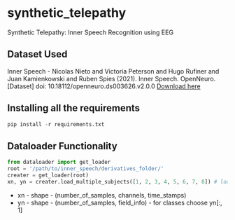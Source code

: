 # synthetic_telepathy
Synthetic Telepathy: Inner Speech Recognition using EEG

## Dataset Used 
Inner Speech - Nicolas Nieto and Victoria Peterson and Hugo Rufiner and Juan Kamienkowski and Ruben Spies (2021). Inner Speech. OpenNeuro. [Dataset] doi: 10.18112/openneuro.ds003626.v2.0.0 [Download here](https://openneuro.org/datasets/ds003626/versions/2.0.0) 

## Installing all the requirements 

```python
pip install -r requirements.txt
```


## Dataloader Functionality

```python
from dataloader import get_loader
root = '/path/to/inner_speech/derivatives_folder/'
creater = get_loader(root)
xn, yn = creater.load_multiple_subjects([1, 2, 3, 4, 5, 6, 7, 8]) # loads 8 subjects data and stacks them in a 3d array
```

* xn - shape - (number_of_samples, channels, time_stamps)
* yn - shape - (number_of_samples, field_info) - for classes choose yn[:, 1]


